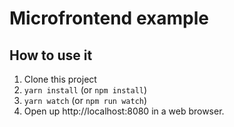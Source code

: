 # Microfrontend example 
## How to use it
1. Clone this project
2. `yarn install` (or `npm install`)
3. `yarn watch` (or `npm run watch`)
4. Open up http://localhost:8080 in a web browser.
